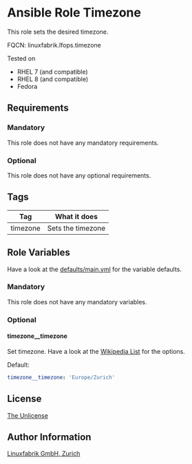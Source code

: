 # Ansible Role Timezone

This role sets the desired timezone.

FQCN: linuxfabrik.lfops.timezone

Tested on

* RHEL 7 (and compatible)
* RHEL 8 (and compatible)
* Fedora


## Requirements

### Mandatory

This role does not have any mandatory requirements.

### Optional

This role does not have any optional requirements.


## Tags

| Tag      | What it does      |
| ---      | ------------      |
| timezone | Sets the timezone |


## Role Variables

Have a look at the [defaults/main.yml](https://github.com/Linuxfabrik/lfops/blob/main/roles/timezone/defaults/main.yml) for the variable defaults.

### Mandatory

This role does not have any mandatory variables.

### Optional

#### timezone__timezone

Set timezone. Have a look at the [Wikipedia List](https://en.wikipedia.org/wiki/List_of_tz_database_time_zones) for the options.

Default:
```yaml
timezone__timezone: 'Europe/Zurich'
```


## License

[The Unlicense](https://unlicense.org/)


## Author Information

[Linuxfabrik GmbH, Zurich](https://www.linuxfabrik.ch)
